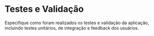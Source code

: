 # Testes e Validação

Especifique como foram realizados os testes e validação da aplicação, incluindo testes unitários, de integração e feedback dos usuários.
